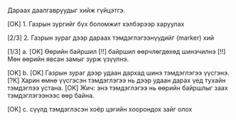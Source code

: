 Дараах даалгавруудыг хийж гүйцэтгэ.

[OK] 1. Газрын зургийг бүх боломжит хэлбэрээр харуулах

[2/3] 2. Газрын зураг дээр дараах тэмдэглэгээнүүдийг (marker) хий

[1/3] а.
      [OK] Өөрийн байршил
      [!!] байршил өөрчлөгдөхөд шинэчилнэ
      [!!] Мөн өөрийн явсан замыг зурж үзүүлнэ.

[OK] b. [OK] Газрын зураг дээр удаан дархад шинэ тэмдэглэгээ үүсгэнэ.
         [?K] Харин өмнө үүсгэсэн тэмдэглэгээ нь дээр удаан дарах үед тухайн тэмдэглээ устана.
         [OK] Жич: энэ тэмдэглэгээ нь өөрийн байршлыг заах тэмдэглэгээнээс өөр байна.

[OK] c. сүүлд тэмдэглэсэн хоёр цэгийн хоорондох зайг олох
